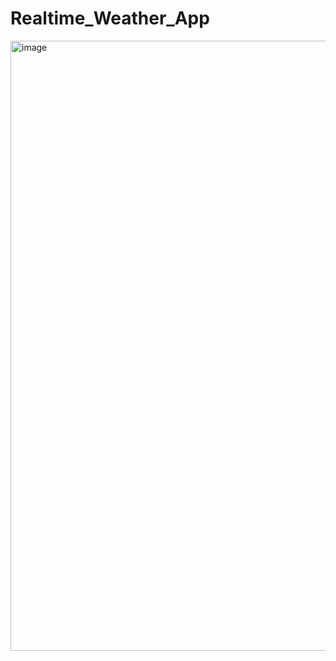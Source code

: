 # Realtime_Weather_App
<img width="1900" height="976" alt="image" src="https://github.com/user-attachments/assets/7aaba28a-fab6-401f-9509-d26d265dab57" />
